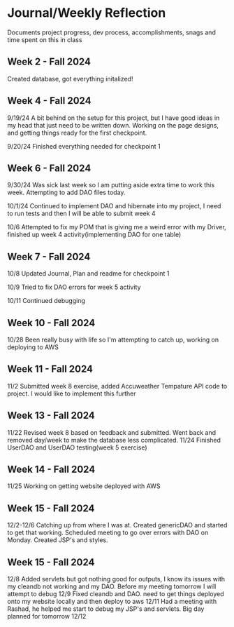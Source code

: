 # Journal/Weekly Reflection
Documents project progress, dev process, accomplishments, snags and time spent on this in class

## Week 2 - Fall 2024
Created database, got everything initalized!

## Week 4 - Fall 2024
9/19/24 A bit behind on the setup for this project, but I have good ideas in my head that just need to be written down. Working on the page designs, and 
getting things ready for the first checkpoint.

9/20/24 Finished everything needed for checkpoint 1

## Week 6 - Fall 2024
9/30/24 Was sick last week so I am putting aside extra time to work this week. Attempting to add DAO files today. 

10/1/24 Continued to implement DAO and hibernate into my project, I need to run tests and then I will be able to submit week 4

10/6 Attempted to fix my POM that is giving me a weird error with my Driver, finished up week 4 activity(implementing DAO for one table)

## Week 7 - Fall 2024
10/8 Updated Journal, Plan and readme for checkpoint 1

10/9 Tried to fix DAO errors for week 5 activity

10/11 Continued debugging

## Week 10 - Fall 2024
10/28 Been really busy with life so I'm attempting to catch up, working on deploying to AWS

## Week 11 - Fall 2024
11/2 Submitted week 8 exercise, added Accuweather Tempature API code to project. I would like to implement this further

## Week 13 - Fall 2024
11/22 Revised week 8 based on feedback and submitted. Went back and removed day/week to make the database less complicated. 
11/24 Finished UserDAO and UserDAO testing(week 5 exercise)

## Week 14 - Fall 2024
11/25 Working on getting website deployed with AWS

## Week 15 - Fall 2024
12/2-12/6 Catching up from where I was at. Created genericDAO and started to get that working. Scheduled meeting to go over errors with DAO on Monday. Created JSP's and styles.

## Week 15 - Fall 2024
12/8 Added servlets but got nothing good for outputs, I know its issues with my cleandb not working and my DAO. Before my meeting tomorrow I will attempt to debug
12/9 Fixed cleandb and DAO. need to get things deployed onto my website locally and then deploy to aws
12/11 Had a meeting with Rashad, he helped me start to debug my JSP's and servlets. Big day planned for tomorrow
12/12